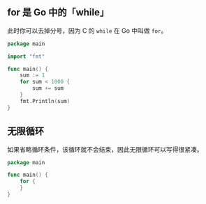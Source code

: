 ## for 是 Go 中的「while」

此时你可以去掉分号，因为 C 的 `while` 在 Go 中叫做 `for`。
```go
package main

import "fmt"

func main() {
	sum := 1
	for sum < 1000 {
		sum += sum
	}
	fmt.Println(sum)
}

```
## 无限循环

如果省略循环条件，该循环就不会结束，因此无限循环可以写得很紧凑。
```go
package main

func main() {
	for {
	}
}

```